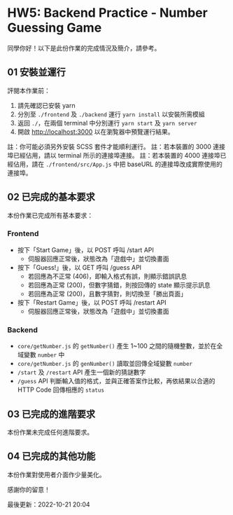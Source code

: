 # HW5: Backend Practice - Number Guessing Game

同學你好！以下是此份作業的完成情況及簡介，請參考。

## 01 安裝並運行

評閱本作業前：

1. 請先確認已安裝 yarn
2. 分別至 `./frontend` 及 `./backend` 運行 `yarn install` 以安裝所需模組
3. 返回 `./`，在兩個 terminal 中分別運行 `yarn start` 及 `yarn server`
4. 開啟 [http://localhost:3000](http://localhost:3000) 以在瀏覧器中預覽運行結果。

註：你可能必須另外安裝 SCSS 套件才能順利運行。
註：若本裝置的 3000 連接埠已經佔用，請以 terminal 所示的連接埠連接。
註：若本裝置的 4000 連接埠已經佔用，請在 `./frontend/src/App.js` 中把 baseURL 的連接埠改成實際使用的連接埠。

## 02 已完成的基本要求

本份作業已完成所有基本要求：

### Frontend
- 按下「Start Game」後，以 POST 呼叫 /start API
  - 伺服器回應正常後，狀態改為「遊戲中」並切換畫面
- 按下「Guess!」後，以 GET 呼叫 /guess API
  - 若回應為不正常 (406)，即輸入格式有誤，則顯示錯誤訊息
  - 若回應為正常 (200)，但數字猜錯，則按回傳的 state 顯示提示訊息
  - 若回應為正常 (200)，且數字猜對，則切換至「勝出頁面」
- 按下「Restart Game」後，以 POST 呼叫 /restart API
  - 伺服器回應正常後，狀態改為「遊戲中」並切換畫面

### Backend
- `core/getNumber.js` 的 `getNumber()` 產生 1~100 之間的隨機整數，並於在全域變數 `number` 中
- `core/getNumber.js` 的 `genNumber()` 讀取並回傳全域變數 `number`
- `/start` 及 `/restart` API 產生一個新的猜謎數字
- `/guess` API 判斷輸入值的格式，並與正確答案作比較，再依結果以合適的 HTTP Code 回傳相應的 `status`

## 03 已完成的進階要求

本份作業未完成任何進階要求。

## 04 已完成的其他功能

本份作業對使用者介面作少量美化。

感謝你的留意！

最後更新：2022-10-21 20:04
